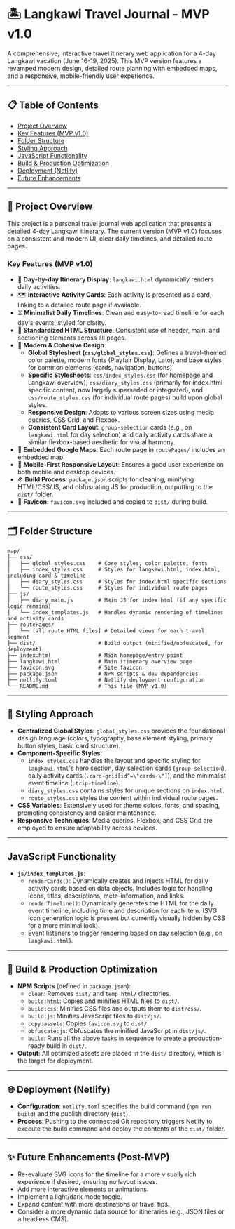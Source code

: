 # 🏝️ Langkawi Travel Journal - MVP v1.0

A comprehensive, interactive travel itinerary web application for a 4-day Langkawi vacation (June 16-19, 2025). This MVP version features a revamped modern design, detailed route planning with embedded maps, and a responsive, mobile-friendly user experience.

---

## 📋 Table of Contents
- [Project Overview](#project-overview)
- [Key Features (MVP v1.0)](#key-features-mvp-v10)
- [Folder Structure](#folder-structure)
- [Styling Approach](#styling-approach)
- [JavaScript Functionality](#javascript-functionality)
- [Build & Production Optimization](#build--production-optimization)
- [Deployment (Netlify)](#deployment-netlify)
- [Future Enhancements](#future-enhancements)

---

## 🎯 Project Overview
This project is a personal travel journal web application that presents a detailed 4-day Langkawi itinerary. The current version (MVP v1.0) focuses on a consistent and modern UI, clear daily timelines, and detailed route pages.

### Key Features (MVP v1.0)
- 📅 **Day-by-day Itinerary Display**: `langkawi.html` dynamically renders daily activities.
- 🗺️ **Interactive Activity Cards**: Each activity is presented as a card, linking to a detailed route page if available.
- ⏳ **Minimalist Daily Timelines**: Clean and easy-to-read timeline for each day's events, styled for clarity.
- 📄 **Standardized HTML Structure**: Consistent use of header, main, and sectioning elements across all pages.
- 🎨 **Modern & Cohesive Design**:
    - **Global Stylesheet (`css/global_styles.css`)**: Defines a travel-themed color palette, modern fonts (Playfair Display, Lato), and base styles for common elements (cards, navigation, buttons).
    - **Specific Stylesheets**: `css/index_styles.css` (for homepage and Langkawi overview), `css/diary_styles.css` (primarily for index.html specific content, now largely superseded or integrated), and `css/route_styles.css` (for individual route pages) build upon global styles.
    - **Responsive Design**: Adapts to various screen sizes using media queries, CSS Grid, and Flexbox.
    - **Consistent Card Layout**: `group-selection` cards (e.g., on `langkawi.html` for day selection) and daily activity cards share a similar flexbox-based aesthetic for visual harmony.
- 📍 **Embedded Google Maps**: Each route page in `routePages/` includes an embedded map.
- 📱 **Mobile-First Responsive Layout**: Ensures a good user experience on both mobile and desktop devices.
- ⚙️ **Build Process**: `package.json` scripts for cleaning, minifying HTML/CSS/JS, and obfuscating JS for production, outputting to the `dist/` folder.
- 🔗 **Favicon**: `favicon.svg` included and copied to `dist/` during build.

---

## 🗂️ Folder Structure
```
map/
├── css/
│   ├── global_styles.css    # Core styles, color palette, fonts
│   ├── index_styles.css     # Styles for langkawi.html, index.html, including card & timeline
│   ├── diary_styles.css     # Styles for index.html specific sections
│   └── route_styles.css     # Styles for individual route pages
├── js/
│   ├── diary_main.js        # Main JS for index.html (if any specific logic remains)
│   └── index_templates.js   # Handles dynamic rendering of timelines and activity cards
├── routePages/
│   └── [all route HTML files] # Detailed views for each travel segment
├── dist/                    # Build output (minified/obfuscated, for deployment)
├── index.html               # Main homepage/entry point
├── langkawi.html            # Main itinerary overview page
├── favicon.svg              # Site favicon
├── package.json             # NPM scripts & dev dependencies
├── netlify.toml             # Netlify deployment configuration
└── README.md                # This file (MVP v1.0)
```

---

## 🎨 Styling Approach
- **Centralized Global Styles**: `global_styles.css` provides the foundational design language (colors, typography, base element styling, primary button styles, basic card structure).
- **Component-Specific Styles**: 
    - `index_styles.css` handles the layout and specific styling for `langkawi.html`'s hero section, day selection cards (`group-selection`), daily activity cards (`.card-grid[id^=\"cards-\"]`), and the minimalist event timeline (`.trip-timeline`).
    - `diary_styles.css` contains styles for unique sections on `index.html`.
    - `route_styles.css` styles the content within individual route pages.
- **CSS Variables**: Extensively used for theme colors, fonts, and spacing, promoting consistency and easier maintenance.
- **Responsive Techniques**: Media queries, Flexbox, and CSS Grid are employed to ensure adaptability across devices.

---

## JavaScript Functionality
- **`js/index_templates.js`**: 
    - `renderCards()`: Dynamically creates and injects HTML for daily activity cards based on data objects. Includes logic for handling icons, titles, descriptions, meta-information, and links.
    - `renderTimeline()`: Dynamically generates the HTML for the daily event timeline, including time and description for each item. (SVG icon generation logic is present but currently visually hidden by CSS for a more minimal look).
    - Event listeners to trigger rendering based on day selection (e.g., on `langkawi.html`).

---

## 🚀 Build & Production Optimization
- **NPM Scripts** (defined in `package.json`):
  - `clean`: Removes `dist/` and `temp_html/` directories.
  - `build:html`: Copies and minifies HTML files to `dist/`.
  - `build:css`: Minifies CSS files and outputs them to `dist/css/`.
  - `build:js`: Minifies JavaScript files to `dist/js/`.
  - `copy:assets`: Copies `favicon.svg` to `dist/`.
  - `obfuscate:js`: Obfuscates the minified JavaScript in `dist/js/`.
  - `build`: Runs all the above tasks in sequence to create a production-ready build in `dist/`.
- **Output**: All optimized assets are placed in the `dist/` directory, which is the target for deployment.

---

## 🌐 Deployment (Netlify)
- **Configuration**: `netlify.toml` specifies the build command (`npm run build`) and the publish directory (`dist`).
- **Process**: Pushing to the connected Git repository triggers Netlify to execute the build command and deploy the contents of the `dist/` folder.

---

## ✨ Future Enhancements (Post-MVP)
- Re-evaluate SVG icons for the timeline for a more visually rich experience if desired, ensuring no layout issues.
- Add more interactive elements or animations.
- Implement a light/dark mode toggle.
- Expand content with more destinations or travel tips.
- Consider a more dynamic data source for itineraries (e.g., JSON files or a headless CMS).
